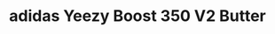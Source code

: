 ---
layout: post
title: "adidas Yeezy Boost 350 V2 Butter"
img: "https://stockx.imgix.net/Adidas-Yeezy-Boost-350-V2-Butter-Product.jpg?fit=fill&bg=FFFFFF&w=300&h=214&auto=format,compress&trim=color&q=90&dpr=2&updated_at=1538080256"
release: "# of Sales: 160 "
new: "False"
url: "adidas-yeezy-boost-350-v2-butter"
sec0: "Similar Shoes"
name00: "adidas Yeezy Boost 350 V2 Cream White Infant (I)" 
url00: "adidas-yeezy-boost-350-v2-cream-white-i"
img00: "Adidas-Yeezy-Boost-350-V2-Cream-White-Product.jpg"
name01: "adidas Yeezy Boost 350 V2 Cream/Triple White" 
url01: "adidas-yeezy-boost-350-v2-cream-white"
img01: "Adidas-Yeezy-Boost-350-V2-Cream-White-1-1.jpg"
name02: "Rick Owens Tech Runner White Leather" 
url02: "rick-owens-tech-runner-white-leather"
img02: "Adidas-Tech-Runner-Rick-Owens-White-Leather.jpg"
name03: "Jordan 9 Retro Silver Anniversary" 
url03: "jordan-9-retro-silver-anniversary"
img03: "Air-Jordan-9-Retro-Silver-Anniversary.jpg"
name04: "adidas NMD XR1 Footlocker Europe Triple White" 
url04: "adidas-nmd-xr1-footlocker-europe-triple-white"
img04: "Adidas-NMD-XR1-Footlocker-Europe-Triple-White.png"

sec2: "Higher Tops"
name20: "Jordan 5 Retro Stealth (GS)" 
url20: "jordan-5-retro-stealth-gs"
img20: "Air-Jordan-5-Retro-Stealth-Women.jpg"
name21: "Jordan 2 Retro Vashtie Kola Lavender (GS)" 
url21: "jordan-2-retro-vashtie-kola-lavender-gs"
img21: "Air-Jordan-2-Retro-Vashtie.jpg"
name22: "Air Force 1 High Wheat 2015 (GS)" 
url22: "air-force-1-high-wheat-2015-gs"
img22: "Nike-Air-Force-1-High-Wheat-2015-GS.jpg"
name23: "adidas Tubular Invader Strap Solid Grey" 
url23: "adidas-tubular-invader-strap-solid-grey"
img23: "Adidas-Tubular-Invader-Strap-Solid-Grey.jpg"
name24: "Jordan Spiz'ike Varsity Red (2007)" 
url24: "jordan-spiz-ike-varsity-red-2007"
img24: "Air-Jordan-Spizike-Varsity-Red-2007.jpg"

sec3: "Lower Tops"
name30: "adidas Stan Smith Primeknit Footwear White" 
url30: "adidas-stan-smith-primeknit-footwear-white"
img30: "Adidas-Stan-Smith-Primeknit-Triple%20White.jpg"
name31: "Vans Era Undercover White" 
url31: "vans-og-era-lx-undercover-white-black"
img31: "Vans-OG-Era-LX-Undercover-White-Black.png"
name32: "adidas Tubular Shadow Knit White" 
url32: "adidas-tubular-shadow-knit-white"
img32: "Adidas-Tubular-Shadow-Knit-White.png"
name33: "Clarks Trigenic Flex End Maple" 
url33: "clarks-trigenic-flex-end-maple"
img33: "Clarks-Trigenic-Flex-End-Maple.png"
name34: "adidas Ultra Boost 3.0 Triple White (W)" 
url34: "adidas-ultra-boost-3pt0-triple-white-w"
img34: "Adidas-Ultra-Boost-3pt0-Triple-White-W.png"

sec4: "More Red"
name40: "adidas ZX Flux Adv X Wings and Horns Off White" 
url40: "adidas-zx-flux-adv-x-wings-and-horns-off-white"
img40: "Adidas-ZX-Flux-Adv-X-Wings-and-Horns-Off-White.png"
name41: "Jordan Why Not Zer0.1 Cotton Shot" 
url41: "air-jordan-why-not-zer0-1-cotton-shot"
img41: "Air-Jordan-Why-Not-Zer0-1-Cotton-Shot.png"
name42: "Palace Pro White Red Gold" 
url42: "palace-pro-white-red-gold"
img42: "Adidas-Palace-Pro-White-Red-Gold.jpg"
name43: "adidas NMD R1 Sand (W)" 
url43: "adidas-nmd-clear-onix-w"
img43: "Adidas-NMD-Clear-Onix-GS.jpg"
name44: "adidas Yeezy Boost 350 V2 Cream White Infant (I)" 
url44: "adidas-yeezy-boost-350-v2-cream-white-i"
img44: "Adidas-Yeezy-Boost-350-V2-Cream-White-Product.jpg"

sec5: "More Blue"
name50: "adidas Ultra Boost Uncaged Triple White (2016)" 
url50: "adidas-ultra-boost-uncaged-triple-white"
img50: "Adidas-Ultra-Boost-Uncaged-Triple-White-2016.jpg"
name51: "adidas Ultra Boost Uncaged White Reflective" 
url51: "adidas-ultra-boost-uncaged-white-reflective"
img51: "Adidas-Ultra-Boost-Uncaged-White-Reflective.png"
name52: "Puma Suede Pink Dolphin Blue" 
url52: "puma-suede-pink-dolphin-blue"
img52: "Puma-Suede-Pink-Dolphin-Blue.png"
name53: "adidas Alphaedge 4D White" 
url53: "adidas-alphaedge-4d-white"
img53: "adidas-Alphaedge-4D-White-Product.jpg"
name54: "Air Force 1 Low Doernbecher" 
url54: "air-force-1-low-doernbecher"
img54: "Air-Force-1-Low-Doernbecher.jpg"

sec1: "Matching Streetwear"
name10: "Supreme Payphone Tee Black" 
url10: "supreme-payphone-tee-black"
img10: "products/streetwear/Supreme-Payphone-Tee-Black.jpg"
name11: "Supreme Faux Fur Repeater Bomber Brown" 
url11: "supreme-faux-fur-repeater-bomber-brown"
img11: "products/streetwear/Supreme-Faux-Fur-Repeater-Bomber-Brown.jpg"
name12: "Supreme Faux Fur Repeater Bomber Dark Teal" 
url12: "supreme-faux-fur-repeater-bomber-dark-teal"
img12: "products/streetwear/Supreme-Faux-Fur-Repeater-Bomber-Teal.jpg"
name13: "Supreme Suit Suit Black" 
url13: "supreme-suit-black"
img13: "products/streetwear/Supreme-Suit-Black.jpg"
name14: "Kith Nike Just Us Hoodie Navy" 
url14: "kith-nike-just-us-hoodie-navy"
img14: "products/streetwear/Kith-Nike-Just-Us-Hoodie-Navy.jpg"

---